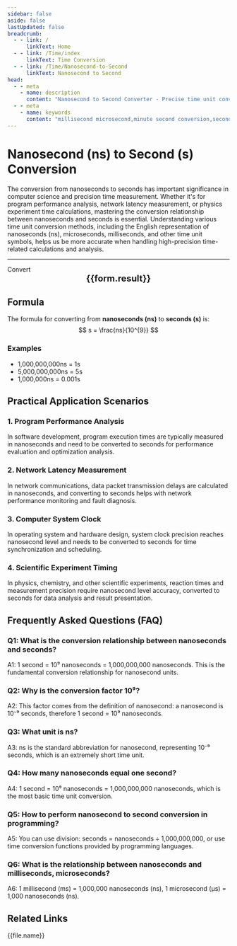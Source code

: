 ```yaml
---
sidebar: false
aside: false
lastUpdated: false
breadcrumb:
  - - link: /
      linkText: Home
  - - link: /Time/index
      linkText: Time Conversion
  - - link: /Time/Nanosecond-to-Second
      linkText: Nanosecond to Second
head:
  - - meta
    - name: description
      content: "Nanosecond to Second Converter - Precise time unit conversion tool, supports fast conversion from nanosecond to second. Provides conversion relationships between nanoseconds (ns), microseconds, milliseconds, seconds and other time units, suitable for computer science, physics experiments and other high-precision time measurement scenarios. Online time converter, supports ns and s conversion."
  - - meta
    - name: keywords
      content: "millisecond microsecond,minute second conversion,second unit conversion,second,millisecond,microsecond,nanosecond,ns and s conversion,time units,second conversion,how many seconds in a microsecond,microsecond and nanosecond,microsecond unit,ms unit,one millisecond,what is ns unit,second unit,microsecond and second conversion,how many milliseconds in a second,nanosecond and microsecond,second conversion,time unit conversion,us is how many seconds,how many milliseconds equal one second,nanosecond and second conversion,how many milliseconds in one second,second unit,how many seconds in one millisecond,time unit conversion,nanosecond,what is ms unit,microseconds,time unit,microsecond,second,how many milliseconds equal one second,millisecond and second conversion"
---
```

# Nanosecond (ns) to Second (s) Conversion

The conversion from nanoseconds to seconds has important significance in computer science and precision time measurement. Whether it's for program performance analysis, network latency measurement, or physics experiment time calculations, mastering the conversion relationship between nanoseconds and seconds is essential. Understanding various time unit conversion methods, including the English representation of nanoseconds (ns), microseconds, milliseconds, and other time unit symbols, helps us be more accurate when handling high-precision time-related calculations and analysis.

---
<script setup>
import { onMounted, reactive, inject, ref } from 'vue'
import { NButton,NForm ,NFormItem,NInput,NInputNumber,NSelect,NCard,useMessage,NGrid ,NGi  } from 'naive-ui'
import { defineClientComponent } from 'vitepress'
import { Time } from '../files';

const convert = inject('convert')
const seoKey = ['ns','second','second','nanosecond','second','time unit conversion','time conversion','millisecond microsecond','minute second conversion','second unit conversion','second','millisecond','microsecond','nanosecond','ns and s conversion','time units','second conversion','how many seconds in a microsecond','microsecond and nanosecond','microsecond unit','ms unit','one millisecond','what is ns unit','second unit','microsecond and second conversion','how many milliseconds in a second','nanosecond and microsecond','second conversion','time unit conversion','us is how many seconds','how many milliseconds equal one second','nanosecond and second conversion','how many milliseconds in one second','second unit','how many seconds in one millisecond','time unit conversion','nanosecond','what is ms unit','microseconds','time unit','microsecond','second','how many milliseconds equal one second','millisecond and second conversion']
const form = reactive({
  number: null,
  result: '',
  title: 'Nanosecond to Second Converter'
})

const convertHandler = () => {
  if (form.number !== null && !isNaN(form.number)) {
    const convertedValue = parseFloat(form.number) / 1000000000
    form.result = `${form.number}ns = ${convertedValue.toFixed(10)}s`
  } else {
    form.result = 'Please enter a valid number.'
  }
}
</script>

<n-form size="large" :model="form">
  <n-form-item label="Nanoseconds (ns)">
    <n-input-number v-model:value="form.number" placeholder="Enter nanoseconds" style="width: 100%" />
  </n-form-item>
  <n-form-item>
    <n-button type="info" @click="convertHandler" block>Convert</n-button>
  </n-form-item>
</n-form>

<n-card :title="form.title" size="small" embedded :bordered="false" hoverable>
  <div  style="text-align:center;font-size:20px;">
    <strong>{{form.result}}</strong>
  </div>
  <template #footer>
    <div style="font-size: 12px; color: #666; margin-top: 10px;">
      <span v-for="(keyword, index) in seoKey" :key="index">
        {{ keyword }}<span v-if="index < seoKey.length - 1">, </span>
      </span>
    </div>
  </template>
</n-card>

## Formula

The formula for converting from **nanoseconds (ns)** to **seconds (s)** is:
$$ s = \frac{ns}{10^{9}} $$

### Examples
- 1,000,000,000ns = 1s
- 5,000,000,000ns = 5s
- 1,000,000ns = 0.001s

## Practical Application Scenarios

### 1. Program Performance Analysis
In software development, program execution times are typically measured in nanoseconds and need to be converted to seconds for performance evaluation and optimization analysis.

### 2. Network Latency Measurement
In network communications, data packet transmission delays are calculated in nanoseconds, and converting to seconds helps with network performance monitoring and fault diagnosis.

### 3. Computer System Clock
In operating system and hardware design, system clock precision reaches nanosecond level and needs to be converted to seconds for time synchronization and scheduling.

### 4. Scientific Experiment Timing
In physics, chemistry, and other scientific experiments, reaction times and measurement precision require nanosecond level accuracy, converted to seconds for data analysis and result presentation.

## Frequently Asked Questions (FAQ)

### Q1: What is the conversion relationship between nanoseconds and seconds?
A1: 1 second = 10⁹ nanoseconds = 1,000,000,000 nanoseconds. This is the fundamental conversion relationship for nanosecond units.

### Q2: Why is the conversion factor 10⁹?
A2: This factor comes from the definition of nanosecond: a nanosecond is 10⁻⁹ seconds, therefore 1 second = 10⁹ nanoseconds.

### Q3: What unit is ns?
A3: ns is the standard abbreviation for nanosecond, representing 10⁻⁹ seconds, which is an extremely short time unit.

### Q4: How many nanoseconds equal one second?
A4: 1 second = 10⁹ nanoseconds = 1,000,000,000 nanoseconds, which is the most basic time unit conversion.

### Q5: How to perform nanosecond to second conversion in programming?
A5: You can use division: seconds = nanoseconds ÷ 1,000,000,000, or use time conversion functions provided by programming languages.

### Q6: What is the relationship between nanoseconds and milliseconds, microseconds?
A6: 1 millisecond (ms) = 1,000,000 nanoseconds (ns), 1 microsecond (μs) = 1,000 nanoseconds (ns).
## Related Links
<n-grid x-gap="12" :cols="2">
  <n-gi v-for="(file, index) in Time" :key="index">
    <n-button
      text
      tag="a"
      :href="file.path"
      type="info"
    >
      {{file.name}}
    </n-button>
  </n-gi>
</n-grid>
